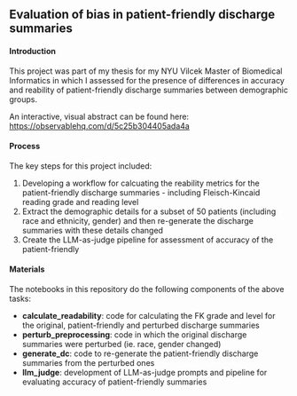 ## Evaluation of bias in patient-friendly discharge summaries

#### Introduction
This project was part of my thesis for my NYU Vilcek Master of Biomedical Informatics in which I assessed for the presence of differences in accuracy and reability of patient-friendly discharge summaries between demographic groups.

An interactive, visual abstract can be found here: https://observablehq.com/d/5c25b304405ada4a

#### Process
The key steps for this project included:
1. Developing a workflow for calcuating the reability metrics for the patient-friendly discharge summaries - including Fleisch-Kincaid reading grade and reading level
2. Extract the demographic details for a subset of 50 patients (including race and ethnicity, gender) and then re-generate the discharge summaries with these details changed
3. Create the LLM-as-judge pipeline for assessment of accuracy of the patient-friendly 

#### Materials
The notebooks in this repository do the following components of the above tasks:
* **calculate_readability**: code for calculating the FK grade and level for the original, patient-friendly and perturbed discharge summaries
* **perturb_preprocessing**: code in which the original discharge summaries were perturbed (ie. race, gender changed)  
* **generate_dc**: code to re-generate the patient-friendly discharge summaries from the perturbed ones
* **llm_judge**: development of LLM-as-judge prompts and pipeline for evaluating accuracy of patient-friendly summaries
